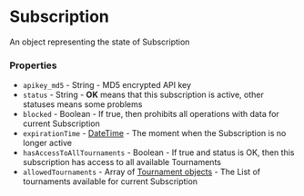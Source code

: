 # Subscription

An object representing the state of Subscription
 

### Properties

* `apikey_md5` - String - MD5 encrypted API key
* `status` - String - **OK** means that this subscription is active, other statuses means some problems
* `blocked` - Boolean - If true, then prohibits all operations with data for current Subscription
* `expirationTime` - [DateTime](./DateTime.md) - The moment when the Subscription is no longer active
* `hasAccessToAllTournaments` - Boolean - If true and status is OK, then this subscription has access to all available Tournaments
* `allowedTournaments` - Array of [Tournament objects](./Tournament.md) - The List of tournaments available for current Subscription